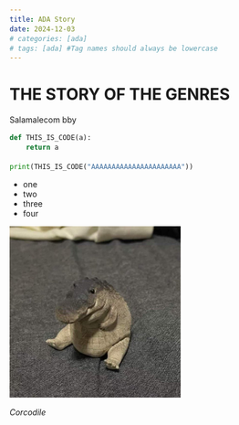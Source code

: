 ```yaml
---
title: ADA Story
date: 2024-12-03 
# categories: [ada]
# tags: [ada] #Tag names should always be lowercase
---
```


# THE STORY OF THE GENRES

Salamalecom bby

```python
def THIS_IS_CODE(a):
    return a

print(THIS_IS_CODE("AAAAAAAAAAAAAAAAAAAAAA"))
```

* one
* two
* three
* four

<img src="../assets/Corcodile.png" alt="Corcodile" width="300"/>

_Corcodile_
